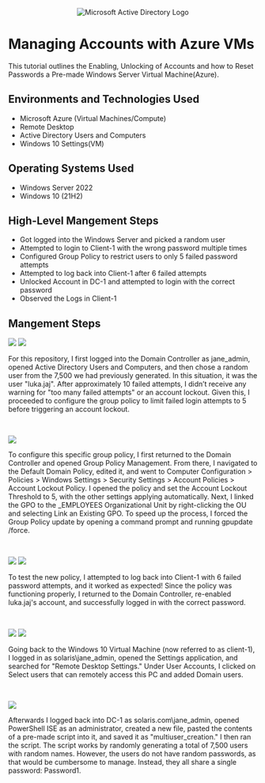 <p align="center">
<img src="https://i.imgur.com/pU5A58S.png" alt="Microsoft Active Directory Logo"/>
</p>

<h1>Managing Accounts with Azure VMs</h1>
This tutorial outlines the Enabling, Unlocking of Accounts and how to Reset Passwords a Pre-made Windows Server Virtual Machine(Azure).<br />

<h2>Environments and Technologies Used</h2>

- Microsoft Azure (Virtual Machines/Compute)
- Remote Desktop
- Active Directory Users and Computers
- Windows 10 Settings(VM)

<h2>Operating Systems Used </h2>

- Windows Server 2022
- Windows 10 (21H2)

<h2>High-Level Mangement Steps</h2>

- Got logged into the Windows Server and picked a random user
- Attempted to login to Client-1 with the wrong password multiple times 
- Configured Group Policy to restrict users to only 5 failed password attempts
- Attempted to log back into Client-1 after 6 failed attempts
- Unlocked Account in DC-1 and attempted to login with the correct password
- Observed the Logs in Client-1

<h2>Mangement Steps</h2>

<p>
<img src="https://github.com/user-attachments/assets/983b7b8a-5d2d-49c3-8bb8-aa459e43e191"/>
<img src="https://github.com/user-attachments/assets/d33e3eb3-4ee7-456e-a442-a35e47abbb1e"/>
  
</p>
<p>
For this repository, I first logged into the Domain Controller as jane_admin, opened Active Directory Users and Computers, and then chose a random user from the 7,500 we had previously generated. In this situation, it was the user "luka.jaj". After approximately 10 failed attempts, I didn’t receive any warning for "too many failed attempts" or an account lockout. Given this, I proceeded to configure the group policy to limit failed login attempts to 5 before triggering an account lockout.
</p>
<br />

<p>
<img src="https://github.com/user-attachments/assets/339195b3-7e3b-48f9-a693-98870ee06686"/>
</p>
<p>
To configure this specific group policy, I first returned to the Domain Controller and opened Group Policy Management. From there, I navigated to the Default Domain Policy, edited it, and went to Computer Configuration > Policies > Windows Settings > Security Settings > Account Policies > Account Lockout Policy. I opened the policy and set the Account Lockout Threshold to 5, with the other settings applying automatically. Next, I linked the GPO to the _EMPLOYEES Organizational Unit by right-clicking the OU and selecting Link an Existing GPO. To speed up the process, I forced the Group Policy update by opening a command prompt and running gpupdate /force.
</p>
<br />


<p>
<img src="https://github.com/user-attachments/assets/df6daf28-77b7-4fab-8e11-5526d50dd09b"/>
<img src="https://github.com/user-attachments/assets/1b87ee59-af42-449b-b3d5-bbea4f6db167"/>
</p>
<p>
To test the new policy, I attempted to log back into Client-1 with 6 failed password attempts, and it worked as expected! Since the policy was functioning properly, I returned to the Domain Controller, re-enabled luka.jaj's account, and successfully logged in with the correct password.
</p>
<br />

<p>
<img src="https://github.com/user-attachments/assets/c0b2bc6c-888a-4030-8500-9753350aab70"/>
<img src="https://github.com/user-attachments/assets/1e4c1b08-273f-4a87-8007-b5ac99214433"/>
</p>
<p>
Going back to the Windows 10 Virtual Machine (now referred to as client-1), I logged in as solaris\jane_admin, opened the Settings application, and searched for "Remote Desktop Settings." Under User Accounts, I clicked on Select users that can remotely access this PC and added Domain users.
</p>
<br />

<p>
<img src="https://github.com/user-attachments/assets/1ec440b6-3e29-4b42-bad1-e79800858ed0"/>
</p>
<p>
Afterwards I logged back into DC-1 as solaris.com\jane_admin, opened PowerShell ISE as an administrator, created a new file, pasted the contents of a pre-made script into it, and saved it as "multiuser_creation." I then ran the script. The script works by randomly generating a total of 7,500 users with random names. However, the users do not have random passwords, as that would be cumbersome to manage. Instead, they all share a single password: Password1.
</p>
<br />
